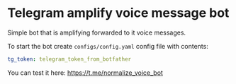 # Telegram amplify voice message bot

Simple bot that is amplifying forwarded to it voice messages.

To start the bot create `configs/config.yaml` config file with contents:

```yaml
tg_token: telegram_token_from_botfather
```

You can test it here: https://t.me/normalize_voice_bot
